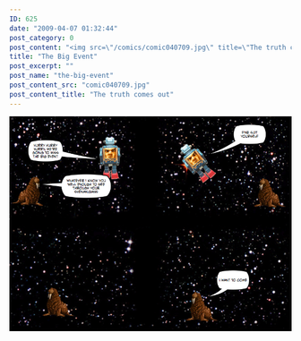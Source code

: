 ```yaml
---
ID: 625
date: "2009-04-07 01:32:44"
post_category: 0
post_content: "<img src=\"/comics/comic040709.jpg\" title=\"The truth comes out\" />"
title: "The Big Event"
post_excerpt: ""
post_name: "the-big-event"
post_content_src: "comic040709.jpg"
post_content_title: "The truth comes out"
---
```



[![The truth comes out](/comics-hi-res/comic040709.jpg)](/comics-hi-res/comic040709.jpg "The truth comes out")
